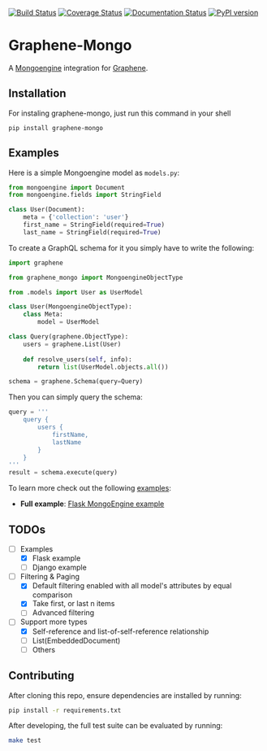 [![Build Status](https://travis-ci.org/graphql-python/graphene-mongo.svg?branch=master)](https://travis-ci.org/graphql-python/graphene-mongo) [![Coverage Status](https://coveralls.io/repos/github/graphql-python/graphene-mongo/badge.svg?branch=master)](https://coveralls.io/github/graphql-python/graphene-mongo?branch=master) [![Documentation Status](https://readthedocs.org/projects/graphene-mongo/badge/?version=latest)](http://graphene-mongo.readthedocs.io/en/latest/?badge=latest) [![PyPI version](https://badge.fury.io/py/graphene-mongo.svg)](https://badge.fury.io/py/graphene-mongo)

# Graphene-Mongo

A [Mongoengine](https://mongoengine-odm.readthedocs.io/) integration for [Graphene](http://graphene-python.org/).


## Installation

For instaling graphene-mongo, just run this command in your shell

```
pip install graphene-mongo
```

## Examples

Here is a simple Mongoengine model as `models.py`:

```python
from mongoengine import Document
from mongoengine.fields import StringField

class User(Document):
    meta = {'collection': 'user'}
    first_name = StringField(required=True)
    last_name = StringField(required=True)
```

To create a GraphQL schema for it you simply have to write the following:

```python
import graphene

from graphene_mongo import MongoengineObjectType

from .models import User as UserModel

class User(MongoengineObjectType):
    class Meta:
        model = UserModel

class Query(graphene.ObjectType):
    users = graphene.List(User)
    
    def resolve_users(self, info):
    	return list(UserModel.objects.all())

schema = graphene.Schema(query=Query)
```

Then you can simply query the schema:

```python
query = '''
    query {
        users {
            firstName,
            lastName
        }
    }
'''
result = schema.execute(query)
```

To learn more check out the following [examples](examples/):

* **Full example**: [Flask MongoEngine example](examples/flask_mongoengine)

## TODOs

- [ ] Examples
    - [x] Flask example
    - [ ] Django example
- [ ] Filtering & Paging
    - [x] Default filtering enabled with all model's attributes by equal comparison
    - [x] Take first, or last n items
    - [ ] Advanced filtering
- [ ] Support more types
    - [x] Self-reference and list-of-self-reference relationship
    - [ ] List(EmbeddedDocument)
    - [ ] Others

## Contributing

After cloning this repo, ensure dependencies are installed by running:

```sh
pip install -r requirements.txt
```

After developing, the full test suite can be evaluated by running:

```sh
make test
```
